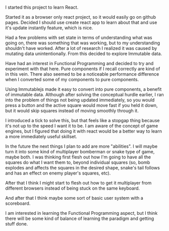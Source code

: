 I started this project to learn React. 

Started it as a browser only react project, so it would easily go on github pages. Decided I should use create react app to learn about that and use it's update instantly feature, which is nice. 

Had a few problems with set state in terms of understanding what was going on, there was something that was working, but to my understanding shouldn't have worked. After a lot of research I realized it was caused by mutating data unintentionally. From this decided to explore Immutable data. 

Have had an interest in Functional Programming and decided to try and experiment with that here. Pure components if I recall correctly are kind of in this vein. There also seemed to be a noticeable performance difference when I converted some of my components to pure components. 

Using Immutablejs made it easy to convert into pure components, a benefit of immutable data. Although after solving the conceptual hurdle earlier, I ran into the problem of things not being updated immediately, so you would press a button and the active square would move fast if you held it down, but it would skip squares instead of moving smoothly through it. 

I introduced a tick to solve this, but that feels like a stopgap thing because it's not up to the speed I want it to be. I am aware of the concept of game engines, but I figured that doing it with react would be a better way to learn a more immediately useful skillset. 

In the future the next things I plan to add are more "abilities". I will maybe turn it into some kind of multiplayer bomberman or snake type of game, maybe both. I was thinking first flesh out how I'm going to have all the squares do what I want them to, beyond individual squares (so, bomb explodes and affects the squares in the desired shape, snake's tail follows and has an effect on enemy player's squares, etc).

After that I think I might start to flesh out how to get it multiplayer from different browsers instead of being stuck on the same keyboard. 

And after that I think maybe some sort of basic user system with a scoreboard. 

I am interested in learning the Functional Programming aspect, but I think there will be some kind of balance of learning the paradigm and getting stuff done. 
